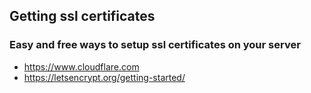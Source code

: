 ## Getting ssl certificates

### Easy and free ways to setup ssl certificates on your server

* https://www.cloudflare.com
* https://letsencrypt.org/getting-started/
